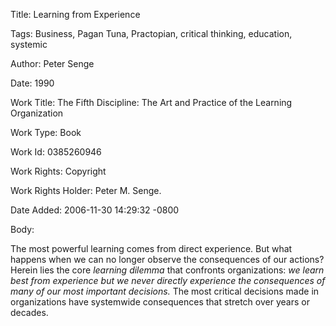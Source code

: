 Title:  Learning from Experience

Tags:   Business, Pagan Tuna, Practopian, critical thinking, education, systemic

Author: Peter Senge

Date:   1990

Work Title: The Fifth Discipline: The Art and Practice of the Learning Organization

Work Type: Book

Work Id: 0385260946

Work Rights: Copyright

Work Rights Holder: Peter M. Senge.

Date Added: 2006-11-30 14:29:32 -0800

Body: 

The most powerful learning comes from direct experience. But what happens when we can no longer observe the consequences of our actions? Herein lies the core <em>learning dilemma</em> that confronts organizations:<em> we learn best from experience but we never directly experience the consequences of many of our most important decisions.</em> The most critical decisions made in organizations have systemwide consequences that stretch over years or decades.

